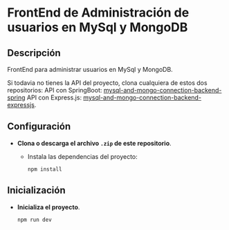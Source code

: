 # FrontEnd de Administración de usuarios en MySql y MongoDB

## Descripción
FrontEnd para administrar usuarios en MySql y MongoDB.

Si todavia no tienes la API del proyecto, clona cualquiera de estos dos repositorios:
API con SpringBoot: [mysql-and-mongo-connection-backend-spring](https://github.com/ValentinHer/mysql-and-mongo-connection-backend-spring)
API con Express.js: [mysql-and-mongo-connection-backend-expressjs](https://github.com/ValentinHer/mysql-and-mongo-connection-backend).

## Configuración

- **Clona o descarga el archivo `.zip` de este repositorio**.
   - Instala las dependencias del proyecto:

        ```
        npm install
        ```

## Inicialización

- **Inicializa el proyecto**.

    ```
    npm run dev
    ```
